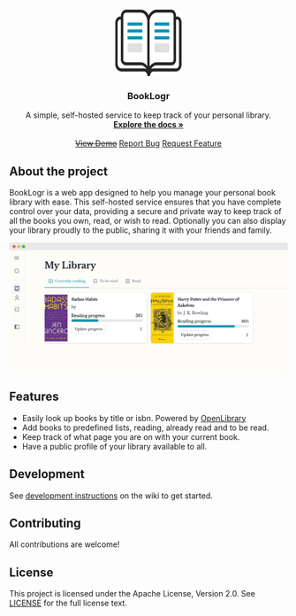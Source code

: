 <!-- PROJECT LOGO -->
<br />
<div align="center">
  <a href="https://github.com/Mozzo1000/booklogr">
    <img src="assets/logo.svg" height="120px" width="120px"/>
  </a>

<h3 align="center">BookLogr</h3>

  <p align="center">
    A simple, self-hosted service to keep track of your personal library.
    <br />
    <a href="https://github.com/Mozzo1000/booklogr/wiki"><strong>Explore the docs »</strong></a>
    <br />
    <br />
    <a href=""><s>View Demo</s></a>
    <a href="https://github.com/Mozzo1000/booklogr/issues">Report Bug</a>
    <a href="https://github.com/Mozzo1000/booklogr/issues">Request Feature</a>
  </p>
</div>

## About the project
BookLogr is a web app designed to help you manage your personal book library with ease. This self-hosted service ensures that you have complete control over your data, providing a secure and private way to keep track of all the books you own, read, or wish to read.
Optionally you can also display your library proudly to the public, sharing it with your friends and family.

<img src="web/public/feature_section_01.png" />

## Features
* Easily look up books by title or isbn. Powered by [OpenLibrary](https://openlibrary.org/)
* Add books to predefined lists, reading, already read and to be read.
* Keep track of what page you are on with your current book.
* Have a public profile of your library available to all.

## Development
See [development instructions](https://github.com/Mozzo1000/booklogr/wiki/Development) on the wiki to get started.

## Contributing
All contributions are welcome!

## License
This project is licensed under the Apache License, Version 2.0. See [LICENSE](LICENSE) for the full license text.